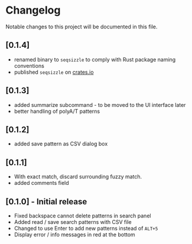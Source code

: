 # Changelog

Notable changes to this project will be documented in this file.

## [0.1.4]
 * renamed binary to `seqsizzle` to comply with Rust package naming conventions
 * published `seqsizzle` on [crates.io](https://crates.io/crates/seqsizzle)

## [0.1.3]
 * added summarize subcommand - to be moved to the UI interface later
 * better handling of polyA/T patterns 

## [0.1.2]
 * added save pattern as CSV dialog box

## [0.1.1]
 * With exact match, discard surrounding fuzzy match.  
 * added comments field

## [0.1.0] - Initial release
 * Fixed backspace cannot delete patterns in search panel
 * Added read / save search patterns with CSV file
 * Changed to use Enter to add new patterns instead of `ALT+5`
 * Display error / info messages in red at the bottom
